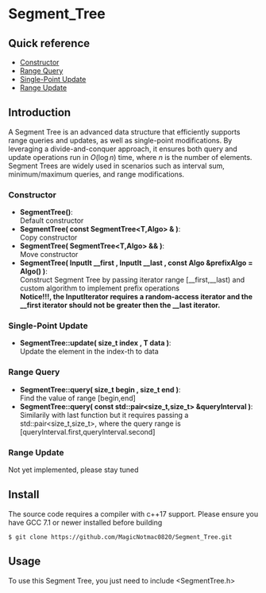 # Segment_Tree

## Quick reference
- [Constructor]()
- [Range Query]()
- [Single-Point Update]()
- [Range Update]()

## Introduction
A Segment Tree is an advanced data structure that efficiently supports range queries and updates, as well as single-point modifications. By leveraging a divide-and-conquer approach, it ensures both query and update operations run in $O(\log n)$ time, where $n$ is the number of elements. Segment Trees are widely used in scenarios such as interval sum, minimum/maximum queries, and range modifications.

### Constructor
- **SegmentTree()**:  
    Default constructor
- **SegmentTree( const SegmentTree<T,Algo> & )**:  
    Copy constructor
- **SegmentTree( SegmentTree<T,Algo> && )**:  
    Move constructor
- **SegmentTree( InputIt __first , InputIt __last , const Algo &prefixAlgo = Algo() )**:  
    Construct Segment Tree by passing iterator range [__first,__last) and custom algorithm to implement prefix operations  
    **Notice!!!, the InputIterator requires a random-access iterator and the __first iterator should not be greater then the __last iterator.**

### Single-Point Update
- **SegmentTree::update( size_t index , T data )**:  
    Update the element in the index-th to data

### Range Query
- **SegmentTree::query( size_t begin , size_t end )**:  
    Find the value of range \[begin,end\]
- **SegmentTree::query( const std::pair<size_t,size_t> &queryInterval )**:  
    Similarily with last function but it requires passing a std::pair<size_t,size_t>, where the query range is \[queryInterval.first,queryInterval.second\]

### Range Update
Not yet implemented, please stay tuned

## Install
The source code requires a compiler with c++17 support. Please ensure you have GCC 7.1 or newer installed before building
```
$ git clone https://github.com/MagicNotmac0820/Segment_Tree.git
```

## Usage
To use this Segment Tree, you just need to include \<SegmentTree.h\>